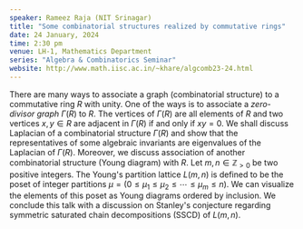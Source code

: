 ```yaml
---
speaker: Rameez Raja (NIT Srinagar)
title: "Some combinatorial structures realized by commutative rings"
date: 24 January, 2024
time: 2:30 pm
venue: LH-1, Mathematics Department
series: "Algebra & Combinatorics Seminar"
website: http://www.math.iisc.ac.in/~khare/algcomb23-24.html
---
```


There are many ways to associate a graph (combinatorial structure) to a
commutative ring $R$ with unity. One of the ways is to associate a
_zero-divisor graph_ $\Gamma(R)$ to $R$. The vertices of $\Gamma(R)$
are all elements of $R$ and two vertices $x, y \in R$ are adjacent in
$\Gamma(R)$ if and only if $xy = 0$. We shall discuss Laplacian of a
combinatorial structure $\Gamma(R)$ and show that the representatives of
some algebraic invariants are eigenvalues of the Laplacian of
$\Gamma(R)$. Moreover, we discuss association of another combinatorial
structure (Young diagram) with $R$. Let $m, n \in \mathbb{Z}_{>0}$ be two
positive integers. The Young's partition lattice $L(m,n)$ is defined to
be the poset of integer partitions $\mu = (0 \leq \mu_1 \leq \mu_2 \leq
\cdots \leq \mu_m \leq n)$. We can visualize the elements of this poset
as Young diagrams ordered by inclusion. We conclude this talk with a
discussion on Stanley's conjecture regarding symmetric saturated chain
decompositions (SSCD) of $L(m,n)$.

